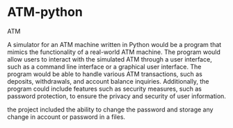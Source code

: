 # ATM-python
ATM

A simulator for an ATM machine written in Python would be a program that mimics the functionality of a real-world ATM machine. The program would allow users to interact 
with the simulated ATM through a user interface, such as a command line interface or a graphical user interface. The program would be able to handle various ATM 
transactions, such as deposits, withdrawals, and account balance inquiries. Additionally, the program could include features such as security measures, 
such as password protection, to ensure the privacy and security of user information.

the project included the ability to change the password and storage any change in account or password in a files.
